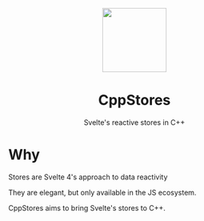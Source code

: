 <p align="center">
  <img width="128" align="center" src="https://github.com/Aurumaker72/CppStores/assets/48759429/2dbf23f7-80a0-4767-994a-6a37ca173609">
</p>

<h1 align="center">
  CppStores
</h1>
<p align="center">
   Svelte's reactive stores in C++
</p>

# Why

Stores are Svelte 4's approach to data reactivity

They are elegant, but only available in the JS ecosystem.

CppStores aims to bring Svelte's stores to C++.
